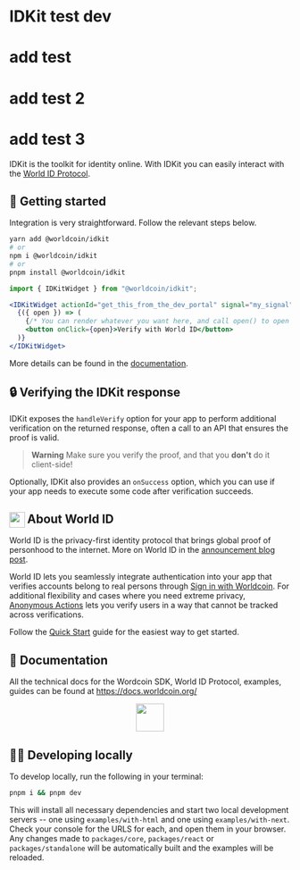 <a href="https://docs.worldcoin.org/idkit">
  <img src="https://raw.githubusercontent.com/worldcoin/world-id-docs/main/public/images/shared-readme/readme-header.png" alt="" />
</a>

# IDKit test dev 
# add test 
# add test 2
# add test 3

IDKit is the toolkit for identity online. With IDKit you can easily interact with the [World ID Protocol](https://worldcoin.org/world-id).

## 🚀 Getting started

Integration is very straightforward. Follow the relevant steps below.

```bash
yarn add @worldcoin/idkit
# or
npm i @worldcoin/idkit
# or
pnpm install @worldcoin/idkit
```

```jsx
import { IDKitWidget } from "@worldcoin/idkit";

<IDKitWidget actionId="get_this_from_the_dev_portal" signal="my_signal" handleVerify={verifyProof}>
  {({ open }) => (
    {/* You can render whatever you want here, and call open() to open the widget */}
    <button onClick={open}>Verify with World ID</button>
  )}
</IDKitWidget>
```

More details can be found in the [documentation](https://docs.worldcoin.org/reference/idkit).

## 🔒 Verifying the IDKit response

IDKit exposes the `handleVerify` option for your app to perform additional verification on the returned response, often a call to an API that ensures the proof is valid.

> **Warning** Make sure you verify the proof, and that you **don't** do it client-side!

Optionally, IDKit also provides an `onSuccess` option, which you can use if your app needs to execute some code after verification succeeds.

<!-- WORLD-ID-SHARED-README-TAG:START - Do not remove or modify this section directly -->
<!-- The contents of this file are inserted to all World ID repositories to provide general context on World ID. -->

## <img align="left" width="28" height="28" src="https://raw.githubusercontent.com/worldcoin/world-id-docs/main/public/images/shared-readme/readme-world-id.png" alt="" style="margin-right: 0; padding-right: 4px;" /> About World ID

World ID is the privacy-first identity protocol that brings global proof of personhood to the internet. More on World ID in the [announcement blog post](https://worldcoin.org/blog/announcements/introducing-world-id-and-sdk).

World ID lets you seamlessly integrate authentication into your app that verifies accounts belong to real persons through [Sign in with Worldcoin](https://docs.worldcoin.org/id/sign-in). For additional flexibility and cases where you need extreme privacy, [Anonymous Actions](https://docs.worldcoin.org/id/anonymous-actions) lets you verify users in a way that cannot be tracked across verifications.

Follow the [Quick Start](https://docs.worldcoin.org/quick-start) guide for the easiest way to get started.

## 📄 Documentation

All the technical docs for the Wordcoin SDK, World ID Protocol, examples, guides can be found at https://docs.worldcoin.org/

<a href="https://docs.worldcoin.org">
  <p align="center">
    <picture align="center">
      <source media="(prefers-color-scheme: dark)" srcset="https://raw.githubusercontent.com/worldcoin/world-id-docs/main/public/images/shared-readme/visit-documentation-dark.png" height="50px" />
      <source media="(prefers-color-scheme: light)" srcset="https://raw.githubusercontent.com/worldcoin/world-id-docs/main/public/images/shared-readme/visit-documentation-light.png" height="50px" />
      <img />
    </picture>
  </p>
</a>

<!-- WORLD-ID-SHARED-README-TAG:END -->

## 🧑‍💻 Developing locally

To develop locally, run the following in your terminal:

```bash
pnpm i && pnpm dev
```

This will install all necessary dependencies and start two local development servers -- one using `examples/with-html` and one using `examples/with-next`. Check your console for the URLS for each, and open them in your browser. Any changes made to `packages/core`, `packages/react` or `packages/standalone` will be automatically built and the examples will be reloaded.
